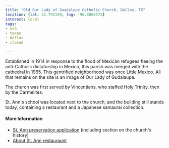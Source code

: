 ```yaml
---
title: "Old Our Lady of Guadalupe Catholic Church, Dallas, TX"
location: {lat: 32.792159, lng: -96.8064572}
interest: local
tags:
- usa
- texas
- dallas
- closed

---
```



Established in 1914 in response to the flood of Mexican refugees fleeing the anti-Catholic dictatorship in Mexico, this parish was merged with the cathedral in 1965.  This gentrified neighborhood was once Little Mexico.  All that remains on the site is an image of Our Lady of Gudalaupe.

The church was first served by Vincentians, who staffed Holy Trinity, then by the Carmelites.

St. Ann's school was located next to the church, and the building still stands today, containing a restaurant and a Japanese samaurai collection.

#### More Information

* [St. Ann preservation application](https://dallascityhall.com/departments/sustainabledevelopment/historicpreservation/HP%20Documents/Landmark%20Structures/St.%20Anns%20School%20Landmark%20Nomination.pdf) (including section on the church's history)
* [About St. Ann restauraunt](https://www.saintanndallas.com/restaurant)





